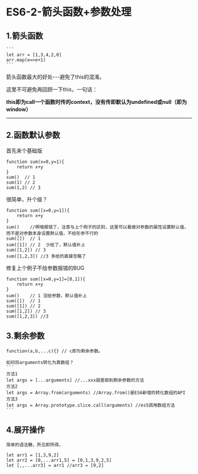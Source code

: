 # ES6-2-箭头函数+参数处理

## 1.箭头函数

    ```
    let arr = [1,3,4,2,0]
    arr.map(e=>e+1)
    ```
箭头函数最大的好处---避免了this的混淆。

这里不可避免再回顾一下this，一句话：

**this即为call一个函数时传的context，没有传即默认为undefined或null（即为window）**

***
## 2.函数默认参数

首先来个基础版
```
function sum(x=0,y=1){
    return x+y
}
sum()  // 1
sum(1) // 2
sum(1,2) // 3
```
很简单，升个级？
```
function sum([x=0,y=1]){
    return x+y
}
sum()    //啊哦报错了，注意与上个例子的区别，这里可以看做对参数的属性设置默认值，而不是对参数本身设置默认值，不给形参不行的
sum([])  // 1
sum([1]) // 2  少给了，默认值补上
sum([1,2]) // 3
sum([1,2,3]) //3 多给的直接忽略了
```
修复上个例子不给参数报错的BUG
```
function sum([x=0,y=1]=[0,1]){
    return x+y
}
sum()    // 1 没给参数，默认值补上
sum([])  // 1
sum([1]) // 2  
sum([1,2]) // 3
sum([1,2,3]) //3 
```
## 3.剩余参数

    function(a,b,...c){} // c即为剩余参数。

    如何将arguments转化为真数组？
    ```
    方法1
    let args = [...arguments] //...xxx就是取到剩余参数的方法
    方法2 
    let args = Array.from(arguments) //Array.from()是ES6新增的转化数组的API
    方法3
    let args = Array.prototype.slice.call(arguments) //es5调用数组方法
    ```
## 4.展开操作

    简单的语法糖，所见即所得。

    let arr1 = [1,3,9,2]
    let arr2 = [0,...arr1,5] = [0,1,3,9,2,5]
    let [,,...arr3] = arr1 //arr3 = [9,2]
